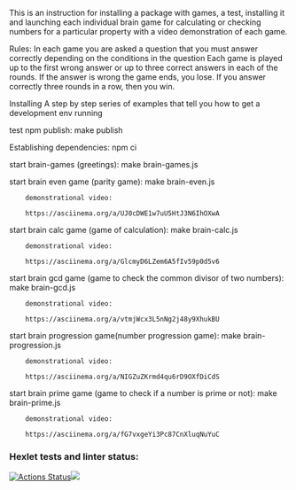 This is an instruction for installing a package with games, a test, installing it and launching each individual brain game for calculating or checking numbers for a particular property with a video demonstration of each game.

Rules:
In each game you are asked a question that you must answer correctly depending on the conditions in the question
Each game is played up to the first wrong answer or up to three correct answers in each of the rounds.
If the answer is wrong the game ends, you lose. If you answer correctly three rounds in a row, then you win.

Installing
A step by step series of examples that tell you how to get a development env running

test npm publish:
make publish

Establishing dependencies:
npm ci

start brain-games (greetings):
make brain-games.js

start brain even game (parity game):
make brain-even.js

        demonstrational video:

        https://asciinema.org/a/UJ0cDWE1w7uU5HtJ3N6IhOXwA

start brain calc game (game of calculation):
make brain-calc.js

        demonstrational video:

        https://asciinema.org/a/GlcmyD6LZem6A5fIv59p0d5v6

start brain gcd game (game to check the common divisor of two numbers):
make brain-gcd.js

        demonstrational video:

        https://asciinema.org/a/vtmjWcx3L5nNg2j48y9XhukBU

start brain progression game(number progression game):
make brain-progression.js

        demonstrational video:

        https://asciinema.org/a/NIGZuZKrmd4qu6rD9OXfDiCdS

start brain prime game (game to check if a number is prime or not):
make brain-prime.js

        demonstrational video:

        https://asciinema.org/a/fG7vxgeYi3Pc87CnXluqNuYuC

### Hexlet tests and linter status:

[![Actions Status](https://github.com/lialitoskaya/frontend-project-44/workflows/hexlet-check/badge.svg)](https://github.com/lialitoskaya/frontend-project-44/actions)<a href="https://codeclimate.com/github/lialitoskaya/frontend-project-44/maintainability"><img src="https://api.codeclimate.com/v1/badges/3afbe34f98a35ac53df7/maintainability" /></a>
